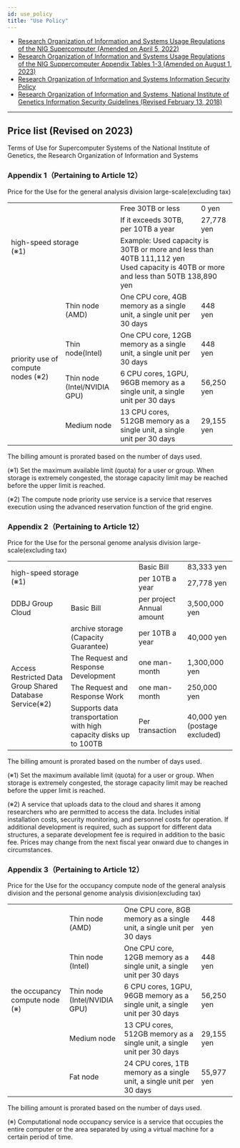 ```yaml
---
id: use_policy
title: "Use Policy"
---
```



- [Research Organization of Information and Systems Usage Regulations of the NIG Supercomputer  (Amended on April 5, 2022)](/pdf/nigsc_use_policy_2204.pdf)
- [Research Organization of Information and Systems Usage Regulations of the NIG Suppercomputer Appendix Tables 1-3 (Amended on August 1, 2023)](/pdf/tables_of_nigsc_use_policy_20230801.pdf)
- [Research Organization of Information and Systems Information Security Policy](/pdf/ROIS_security_policy.pdf)
- [Research Organization of Information and Systems, National Institute of Genetics Information Security Guidelines (Revised February 13, 2018)](/pdf/nig_security_guide_20180213.pdf)

---

## Price list (Revised on 2023)

Terms of Use for Supercomputer Systems of the National Institute of Genetics, the Research Organization of Information and Systems

### **Appendix 1（Pertaining to Article 12）**

Price for the Use for the general analysis division large-scale(excluding tax)

<table>
	<tbody>
		<tr>
			<td colspan="2" rowspan="3">high-speed storage<br />(※1)</td>
			<td>Free 30TB or less</td>
			<td>0 yen</td>
		</tr>
		<tr>
			<td>If it exceeds 30TB, per 10TB a year</td>
			<td>27,778 yen</td>
		</tr>
		<tr>
			<td colspan="2">Example: Used capacity is 30TB or more and less than 40TB 111,112 yen<br /> Used capacity is 40TB or more and less than 50TB 138,890 yen </td>
		</tr>
		<tr>
			<td rowspan="4">priority use of compute nodes  (※2)</td>
			<td>Thin node<br />(AMD)</td>
			<td>One CPU core, 4GB memory as a single unit, a single unit per 30 days</td>
			<td>448 yen</td>
		</tr>
		<tr>
			<td>Thin node(Intel)</td>
			<td>One CPU core, 12GB memory as a single unit, a single unit per 30 days</td>
			<td>448 yen</td>
		</tr>
		<tr>
			<td>Thin node<br />(Intel/NVIDIA GPU)</td>
			<td>6 CPU cores, 1GPU, 96GB memory as a single unit, a single unit per 30 days</td>
			<td>56,250 yen</td>
		</tr>
		<tr>
			<td>Medium node</td>
			<td>13 CPU cores, 512GB memory as a single unit, a single unit per 30 days</td>
			<td>29,155 yen</td>
		</tr>
	</tbody>
</table>

The billing amount is prorated based on the number of days used.

(※1) Set the maximum available limit (quota) for a user or group. When storage is extremely congested, the storage capacity limit may be reached before the upper limit is reached.

(※2) The compute node priority use service is a service that reserves execution using the advanced reservation function of the grid engine.

### **Appendix 2（Pertaining to Article 12）**

Price for the Use for the personal genome analysis division large-scale(excluding tax)

<table>
	<tbody>
		<tr>
			<td colspan="2" rowspan="2">high-speed storage<br />(※1)</td>
			<td>Basic Bill</td>
			<td>83,333 yen</td>
		</tr>
		<tr>
			<td>per 10TB a year</td>
			<td>27,778 yen</td>
		</tr>
		<tr>
			<td>DDBJ Group Cloud</td>
			<td>Basic Bill</td>
			<td>per project Annual amount</td>
			<td>3,500,000 yen</td>
		</tr>
		<tr>
			<td rowspan="4">Access Restricted Data Group Shared Database Service(※2)</td>
			<td>archive storage (Capacity Guarantee)</td>
			<td>per 10TB a year</td>
			<td>40,000 yen</td>
		</tr>
		<tr>
			<td>The Request and Response Development</td>
			<td>one man-month</td>
			<td>1,300,000 yen</td>
		</tr>
		<tr>
			<td>The Request and Response Work</td>
			<td>one man-month</td>
			<td>250,000 yen</td>
		</tr>
		<tr>
			<td> Supports data transportation with high capacity disks up to 100TB </td>
			<td>Per transaction</td>
			<td>40,000 yen
(postage excluded)</td>
		</tr>
	</tbody>
</table>

The billing amount is prorated based on the number of days used.

(※1) Set the maximum available limit (quota) for a user or group. When storage is extremely congested, the storage capacity limit may be reached before the upper limit is reached.

(※2) A service that uploads data to the cloud and shares it among researchers who are permitted to access the data. Includes initial installation costs, security monitoring, and personnel costs for operation.
If additional development is required, such as support for different data structures, a separate development fee is required in addition to the basic fee. Prices may change from the next fiscal year onward due to changes in circumstances.



### **Appendix 3（Pertaining to Article 12）**

Price for the Use for the occupancy compute node of the general analysis division and the personal genome analysis division(excluding tax)

<table>
	<tbody>
		<tr>
			<td rowspan="5">the occupancy compute node (※)</td>
			<td>Thin node<br />(AMD)</td>
			<td>One CPU core, 8GB memory as a single unit, a single unit per 30 days</td>
			<td>448 yen</td>
		</tr>
		<tr>
			<td>Thin node<br />(Intel)</td>
			<td>One CPU core, 12GB memory as a single unit, a single unit per 30 days</td>
			<td>448 yen</td>
		</tr>
		<tr>
			<td>Thin node<br />(Intel/NVIDIA GPU)</td>
			<td>6 CPU cores, 1GPU, 96GB memory as a single unit, a single unit per 30 days</td>
			<td>56,250 yen</td>
		</tr>
		<tr>
			<td>Medium node</td>
			<td>13 CPU cores, 512GB memory as a single unit, a single unit per 30 days</td>
			<td>29,155 yen</td>
		</tr>
		<tr>
			<td>Fat node</td>
			<td>24 CPU cores, 1TB memory as a single unit, a single unit per 30 days</td>
			<td>55,977 yen</td>
		</tr>
	</tbody>
</table>

The billing amount is prorated based on the number of days used.

(※) Computational node occupancy service is a service that occupies the entire computer or the area separated by using a virtual machine for a certain period of time.
